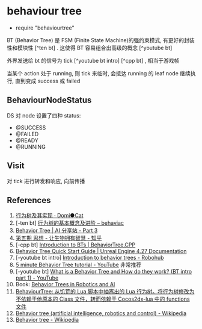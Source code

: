 # behaviour tree

- require "behaviourtree"

BT (Behavior Tree) 是 FSM (Finite State Machine)的强约束模式, 有更好的封装性和模块性 [^ten bt] . 这使得 BT 容易组合出高级的概念 [^youtube bt]

外界发送给 bt 的信号为 tick [^youtube bt intro] [^cpp bt] , 相当于游戏帧

当某个 action 处于 running, 则 tick 来临时, 会抵达 running 的 leaf node 继续执行, 直到变成 success 或 failed

## BehaviourNodeStatus

<docs-expose>

DS 对 node 设置了四种 status:

- @SUCCESS
- @FAILED
- @READY
- @RUNNING

</docs-expose>

## Visit

<docs-expose>

对 tick 进行转发和响应, 向前传播

</docs-expose>

## References

1. [行为树及其实现 · Domi●Cat](https://domicat.me/2017/03/24/behavior-tree-1/)
2. [-ten bt] [行为树的基本概念及进阶 – behaviac](https://www.behaviac.com/language/zh/concepts/)
3. [Behavior Tree | AI 分享站 - Part 3](http://www.aisharing.com/archives/tag/behavior-tree/page/3)
4. [第五期 思想 - 让生物拥有智慧 - 知乎](https://zhuanlan.zhihu.com/p/460999291)
5. [-cpp bt] [Introduction to BTs | BehaviorTree.CPP](https://www.behaviortree.dev/docs/learn-the-basics/BT_basics)
6. [Behavior Tree Quick Start Guide | Unreal Engine 4.27 Documentation](https://docs.unrealengine.com/4.27/en-US/InteractiveExperiences/ArtificialIntelligence/BehaviorTrees/BehaviorTreeQuickStart/)
7. [-youtube bt intro] [Introduction to behavior trees - Robohub](https://robohub.org/introduction-to-behavior-trees/)
8. [5 minute Behavior Tree tutorial - YouTube](https://www.youtube.com/watch?v=KeShMInMjro&list=PLFQdM4LOGDr_2KvaaS_6-0dLPWfsoSWoW&index=1) 非常推荐
9. [-youtube bt] [What is a Behavior Tree and How do they work? (BT intro part 1) - YouTube](https://www.youtube.com/watch?v=DCZJUvTQV5Q)
10. Book: [Behavior Trees in Robotics and AI](https://arxiv.org/pdf/1709.00084.pdf)
11. [BehaviourTree: 从饥荒的 Lua 脚本中抽离出的 Lua 行为树。将行为树修改为不依赖于他原本的 Class 文件，转而依赖于 Cocos2dx-lua 中的 functions 文件](https://gitee.com/anxin1225/BehaviourTree)
12. [Behavior tree (artificial intelligence, robotics and control) - Wikipedia](https://en.wikipedia.org/wiki/Behavior_tree_%28artificial_intelligence,_robotics_and_control%29)
13. [Behavior tree - Wikipedia](https://en.wikipedia.org/wiki/Behavior_tree)
